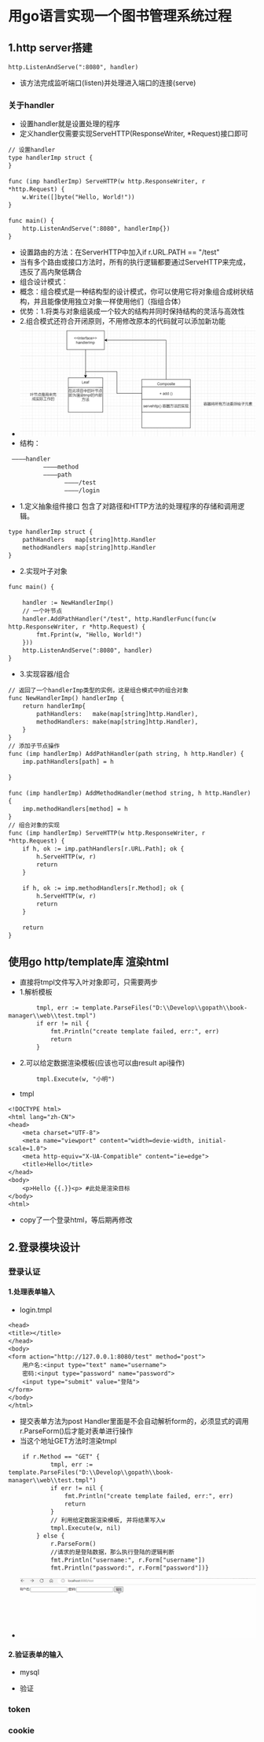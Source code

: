 # 用go语言实现一个图书管理系统过程
## 1.http server搭建
```
http.ListenAndServe(":8080", handler)
```
* 该方法完成监听端口(listen)并处理进入端口的连接(serve)
### 关于handler
* 设置handler就是设置处理的程序
* 定义handler仅需要实现ServeHTTP(ResponseWriter, *Request)接口即可
```
// 设置handler
type handlerImp struct {
}

func (imp handlerImp) ServeHTTP(w http.ResponseWriter, r *http.Request) {
	w.Write([]byte("Hello, World!"))
}

func main() {
	http.ListenAndServe(":8080", handlerImp{})
}
```
* 设置路由的方法：在ServerHTTP中加入if r.URL.PATH == "/test"
* 当有多个路由或接口方法时，所有的执行逻辑都要通过ServeHTTP来完成，违反了高内聚低耦合
* 组合设计模式：
* 概念：组合模式是一种结构型的设计模式，你可以使用它将对象组合成树状结构，并且能像使用独立对象一样使用他们（指组合体）
* 优势：1.将类与对象组装成一个较大的结构并同时保持结构的灵活与高效性
* 	2.组合模式还符合开闭原则，不用修改原本的代码就可以添加新功能
* ![组合模式](image/1.jpeg)
* 结构：
```
 ————handler
          ————method
          ————path
                ————/test
                ————/login
```
* 1.定义抽象组件接口 包含了对路径和HTTP方法的处理程序的存储和调用逻辑。
```
type handlerImp struct {
	pathHandlers   map[string]http.Handler
	methodHandlers map[string]http.Handler
}
```
* 2.实现叶子对象
```
func main() {
	
	handler := NewHandlerImp()
 	// 一个叶节点
	handler.AddPathHandler("/test", http.HandlerFunc(func(w http.ResponseWriter, r *http.Request) {
		fmt.Fprint(w, "Hello, World!")
	}))
	http.ListenAndServe(":8080", handler)
}

```
* 3.实现容器/组合
```
// 返回了一个handlerImp类型的实例，这是组合模式中的组合对象
func NewHandlerImp() handlerImp {
	return handlerImp{
		pathHandlers:   make(map[string]http.Handler),
		methodHandlers: make(map[string]http.Handler),
	}
}
// 添加子节点操作
func (imp handlerImp) AddPathHandler(path string, h http.Handler) {
	imp.pathHandlers[path] = h

}

func (imp handlerImp) AddMethodHandler(method string, h http.Handler) {
	imp.methodHandlers[method] = h
}
// 组合对象的实现
func (imp handlerImp) ServeHTTP(w http.ResponseWriter, r *http.Request) {
	if h, ok := imp.pathHandlers[r.URL.Path]; ok {
		h.ServeHTTP(w, r)
		return
	}

	if h, ok := imp.methodHandlers[r.Method]; ok {
		h.ServeHTTP(w, r)
		return
	}

	return
}
```
## 使用go http/template库 渲染html
* 直接将tmpl文件写入叶对象即可，只需要两步
* 1.解析模板
```
		tmpl, err := template.ParseFiles("D:\\Develop\\gopath\\book-manager\\web\\test.tmpl")
		if err != nil {
			fmt.Println("create template failed, err:", err)
			return
		}
```
* 2.可以给定数据渲染模板(应该也可以由result api操作)
```
		tmpl.Execute(w, "小明")
```
* tmpl
```
<!DOCTYPE html>
<html lang="zh-CN">
<head>
    <meta charset="UTF-8">
    <meta name="viewport" content="width=devie-width, initial-scale=1.0">
    <meta http-equiv="X-UA-Compatible" content="ie=edge">
    <title>Hello</title>
</head>
<body>
    <p>Hello {{.}}<p> #此处是渲染目标
</body>
<html>
```
* copy了一个登录html，等后期再修改
## 2.登录模块设计
### 登录认证
#### 1.处理表单输入
* login.tmpl
```
<head>
<title></title>
</head>
<body>
<form action="http://127.0.0.1:8080/test" method="post">
    用户名:<input type="text" name="username">
    密码:<input type="password" name="password">
    <input type="submit" value="登陆">
</form>
</body>
</html>
```
* 提交表单方法为post Handler里面是不会自动解析form的，必须显式的调用r.ParseForm()后才能对表单进行操作
* 当这个地址GET方法时渲染tmpl
```
	if r.Method == "GET" {
			tmpl, err := template.ParseFiles("D:\\Develop\\gopath\\book-manager\\web\\test.tmpl")
			if err != nil {
				fmt.Println("create template failed, err:", err)
				return
			}
			// 利用给定数据渲染模板, 并将结果写入w
			tmpl.Execute(w, nil)
		} else {
			r.ParseForm()
			//请求的是登陆数据，那么执行登陆的逻辑判断
			fmt.Println("username:", r.Form["username"])
			fmt.Println("password:", r.Form["password"])}
```
* ![gif-test](image/1.gif)
#### 2.验证表单的输入
* mysql

* 验证

### token

### cookie
